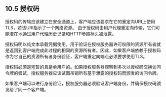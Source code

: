 ## 10.5 授权码

授权码的传输应该建立在安全通道上，客户端应该要求在它的重定向URI上使用TLS，若该URI指示了一个网络资源。 由于授权码由用户代理重定向传输，它们可能潜在地通过用户代理历史记录和HTTP参照标头被泄露。

授权码明以纯文本承载凭据使用，用于验证在授权服务器许可权限的资源所有者就是返回到客户端完成此过程的相同的资源所有者。因此，如果客户端依赖于授权码作为它自己的资源所有者身份验证，客户端重定向端点必须要求使用TLS。

授权码必须是短暂的且是单用户的。如果授权服务器观察到多次以授权码交换访问令牌的尝试，授权服务器应该试图吊销所有基于泄露的授权码而颁发的访问令牌。

如果客户端可以进行身份验证，授权服务器必须验证客户端身份，并确保授权码颁发给了同一个客户端。